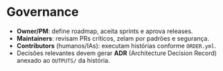 # Governance

- **Owner/PM**: define roadmap, aceita sprints e aprova releases.
- **Maintainers**: revisam PRs críticos, zelam por padrões e segurança.
- **Contributors** (humanos/IAs): executam histórias conforme `ORDER.yml`.
- Decisões relevantes devem gerar **ADR** (Architecture Decision Record) anexado ao `OUTPUTS/` da história.
